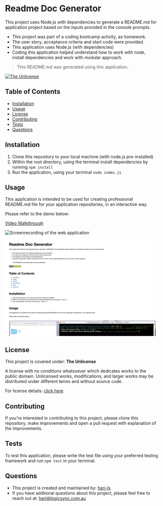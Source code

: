 # Readme Doc Generator

This project uses Node.js with dependencies to generate a README.md for application project based on the inputs provided in the console prompts.

- This project was part of a coding bootcamp activity, as homework.
- The user story, acceptance criteria and start code were provided.
- This application uses Node.js (with dependencies)
- Coding this application helped understand how to work with node, install dependencies and work with modular approach.

> This README.md was generated using this application.

[![The Unlicense](https://img.shields.io/badge/license-The%20Unlicense-green)](#license)

## Table of Contents

- [Installation](#installation)
- [Usage](#usage)
- [License](#license)
- [Contributing](#contributing)
- [Tests](#tests)
- [Questions](#questions)

## Installation

1. Clone this repository to your local machine (with node.js pre-installed)
2. Within the root directory, using the terminal install dependencies by running `npm install`
3. Run the application, using your terminal `node index.js`

## Usage

This application is intended to be used for creating professional README.md file for your application repositories, in an interactive way.

Please refer to the demo below:

[Video Walkthrough](https://watch.screencastify.com/v/JIPwu1LklcxEeGd6kFvC)

![Screenrecording of the web application](./assets/images/screenrecording.gif)

![Screenshor of the generated document](./assets/images/screenshot.png)

## License

This project is covered under: **The Unlicense**

A license with no conditions whatsoever which dedicates works to the public domain. Unlicensed works, modifications, and larger works may be distributed under different terms and without source code.

For license details: [click here](https://choosealicense.com/licenses/unlicense/)

## Contributing

If you're interested in contributing to this project, please clone this repository, make improvements and open a pull request with explanation of the improvements.

## Tests

To test this application, please write the test file using your preferred testing framework and run `npm test` in your terminal.

## Questions

- This project is created and maintained by: [hari-ls](https://github.com/hari-ls)
- If you have addtional questions about this project, please feel free to reach out at: [hari@logicsync.com.au](mailto:hari@logicsync.com.au)
